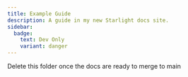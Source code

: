 ```yaml
---
title: Example Guide
description: A guide in my new Starlight docs site.
sidebar:
  badge:
    text: Dev Only
    variant: danger
---
```


Delete this folder once the docs are ready to merge to main
